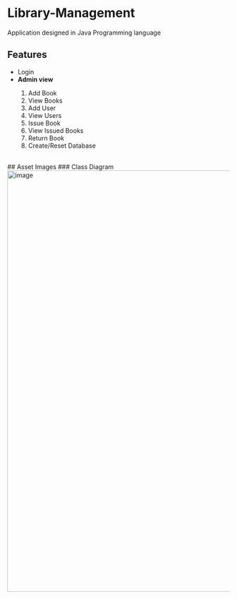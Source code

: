 # Library-Management

Application designed in Java Programming language<br>
## Features
<ul>
  <li>Login</li>
  <li><strong>Admin view</strong></li>
  <ol>
    <li>Add Book</li>
    <li>View Books</li>
    <li>Add User</li>
    <li>View Users</li>
    <li>Issue Book</li>
    <li>View Issued Books</li>
    <li>Return Book</li>
    <li>Create/Reset Database</li>
  </ol>
</ul>
<br>
## Asset Images
### Class Diagram
<img width="954" alt="image" src="https://github.com/Zohaib1397/Library-Management/assets/66197508/44f4f3e6-c183-4340-99f9-8229c674de56">
